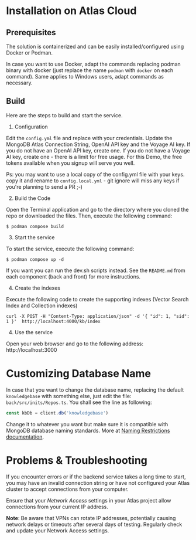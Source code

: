 # Installation on Atlas Cloud

## Prerequisites

The solution is containerized and can be easily installed/configured using Docker or Podman. 

In case you want to use Docker, adapt the commands replacing podman binary with docker (just replace the name `podman` with `docker` on each command). Same applies to Windows users, adapt commands as necessary.

## Build

Here are the steps to build and start the service.

1. Configuration

Edit the `config.yml` file and replace with your credentials. 
Update the MongoDB Atlas Connection String, OpenAI API key and the Voyage AI key.
If you do not have an OpenAI API key, create one.
If you do not have a Voyage AI key, create one - there is a limit for free usage. For this Demo, the free tokens available when you signup will serve you well.

Ps: you may want to use a local copy of the config.yml file with your keys. copy it and rename to `config.local.yml` - git ignore will miss any keys if you're planning to send a PR ;-)

2. Build the Code

Open the Terminal application and go to the directory where you cloned the repo or downloaded the files. Then, execute the following command:

```shell
$ podman compose build
```

3. Start the service

To start the service, execute the following command:

```shell
$ podman compose up -d
```

If you want you can run the dev.sh scripts instead. See the `README.md` from each component (back and front) for more instructions.

4. Create the indexes

Execute the following code to create the supporting indexes (Vector Search Index and Collection indexes)

```shell
curl -X POST -H "Content-Type: application/json" -d '{ "id": 1, "sid": 1 }'  http://localhost:4000/kb/index
```

4. Use the service

Open your web browser and go to the following address: http://localhost:3000

# Customizing Database Name

In case that you want to change the database name, replacing the default `knowledgebase` with something else, just edit the file: `back/src/inits/Repos.ts`. You shall see the line as following:

```ts
const kbDb = client.db('knowledgebase')
```

Change it to whatever you want but make sure it is compatible with MongoDB database naming standards. 
More at [Naming Restrictions documentation](https://www.mongodb.com/docs/manual/reference/limits/#naming-restrictions).

# Problems & Troubleshooting

If you encounter errors or if the backend service takes a long time to start, you may have an invalid connection string or have not configured your Atlas cluster to accept connections from your computer. 

Ensure that your _Network Access_ settings in your Atlas project allow connections from your current IP address.

**Note**: Be aware that VPNs can rotate IP addresses, potentially causing network delays or timeouts after several days of testing. Regularly check and update your Network Access settings.